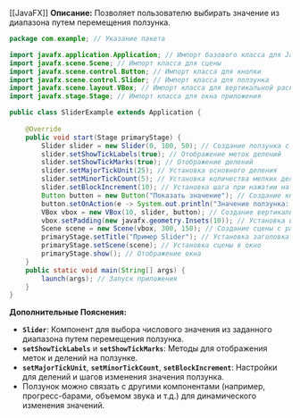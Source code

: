 [[JavaFX]]
**Описание:** Позволяет пользователю выбирать значение из диапазона путем перемещения ползунка.

```java ignore
package com.example; // Указание пакета

import javafx.application.Application; // Импорт базового класса для JavaFX-приложений
import javafx.scene.Scene; // Импорт класса для сцены
import javafx.scene.control.Button; // Импорт класса для кнопки
import javafx.scene.control.Slider; // Импорт класса для ползунка
import javafx.scene.layout.VBox; // Импорт класса для вертикальной раскладки
import javafx.stage.Stage; // Импорт класса для окна приложения

public class SliderExample extends Application {
    
    @Override
    public void start(Stage primaryStage) {
        Slider slider = new Slider(0, 100, 50); // Создание ползунка с диапазоном от 0 до 100 и начальным значением 50
        slider.setShowTickLabels(true); // Отображение меток делений
        slider.setShowTickMarks(true); // Отображение делений
        slider.setMajorTickUnit(25); // Установка основного деления
        slider.setMinorTickCount(5); // Установка количества мелких делений между основными
        slider.setBlockIncrement(10); // Установка шага при нажатии на стрелки
        Button button = new Button("Показать значение"); // Создание кнопки
        button.setOnAction(e -> System.out.println("Значение ползунка: " + slider.getValue())); // Обработчик события при клике
        VBox vbox = new VBox(10, slider, button); // Создание вертикальной раскладки с отступом 10
        vbox.setPadding(new javafx.geometry.Insets(10)); // Установка внутренних отступов
        Scene scene = new Scene(vbox, 300, 150); // Создание сцены с раскладкой и размером
        primaryStage.setTitle("Пример Slider"); // Установка заголовка окна
        primaryStage.setScene(scene); // Установка сцены в окно
        primaryStage.show(); // Отображение окна
    }
    public static void main(String[] args) {
        launch(args); // Запуск приложения
    }
}
```

**Дополнительные Пояснения:**

- **`Slider`**: Компонент для выбора числового значения из заданного диапазона путем перемещения ползунка.
- **`setShowTickLabels`** и **`setShowTickMarks`**: Методы для отображения меток и делений на ползунке.
- **`setMajorTickUnit`**, **`setMinorTickCount`**, **`setBlockIncrement`**: Настройки для делений и шагов изменения значения ползунка.
- Ползунок можно связать с другими компонентами (например, прогресс-барами, объемом звука и т.д.) для динамического изменения значений.